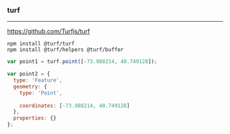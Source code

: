 ### turf
---
https://github.com/Turfjs/turf

```
npm install @turf/turf
npm install @turf/helpers @turf/buffer
```

```js
var point1 = turf.point([-73.988214, 40.749128]);

var point2 = {
  type: 'Feature',
  geometry: {
    type: 'Point',
    
    coordinates: [-73.988214, 40.749128]
  },
  properties: {}
};
```

```
```



